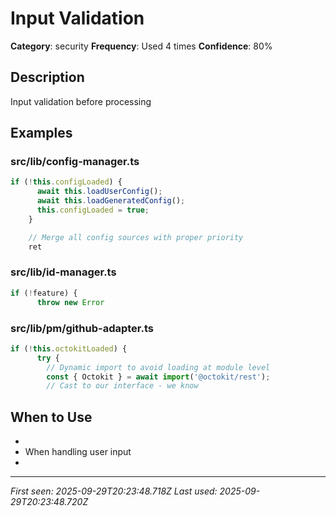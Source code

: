 # Input Validation

**Category**: security
**Frequency**: Used 4 times
**Confidence**: 80%

## Description
Input validation before processing

## Examples

### src/lib/config-manager.ts
```typescript
if (!this.configLoaded) {
      await this.loadUserConfig();
      await this.loadGeneratedConfig();
      this.configLoaded = true;
    }

    // Merge all config sources with proper priority
    ret
```


### src/lib/id-manager.ts
```typescript
if (!feature) {
      throw new Error
```


### src/lib/pm/github-adapter.ts
```typescript
if (!this.octokitLoaded) {
      try {
        // Dynamic import to avoid loading at module level
        const { Octokit } = await import('@octokit/rest');
        // Cast to our interface - we know 
```


## When to Use
- 
- When handling user input
- 

---
*First seen: 2025-09-29T20:23:48.718Z*
*Last used: 2025-09-29T20:23:48.720Z*
